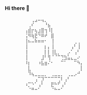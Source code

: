 ### Hi there 👋

⠀⠀⠀⠀⠀⠀⠀⠀⢀⣠⠤⢤⡀⠀⠀⠀⠀⠀⠀⠀⠀⠀⠀⠀⠀⠀⠀⠀⠀⠀
⠀⠀⠀⠀⠀⠀⠀⢀⠎⠀⠀⠀⠘⣦⠀⠀⠀⠀⠀⠀⠀⠀⠀⠀⠀⠀⠀⠀⠀⠀
⠀⠀⠀⠀⠀⠀⢠⣾⡖⢦⣰⣿⢲⠸⡇⠀⠀⠀⠀⠀⠀⠀⠀⠀⠀⠀⠀⠀⠀⠀
⠀⠀⠀⠀⠀⠀⢨⠻⢷⣟⠙⠿⠞⠀⣿⠀⠀⠀⠀⠀⠀⠀⠀⠀⠀⠀⠀⠀⠀⠀
⠀⠀⠀⠀⠀⠀⢸⠦⠤⠷⠶⠶⠂⠀⢸⠀⠀⠀⠀⠀⠀⢀⢀⠀⠀⠀⠀⠀⠀⠀
⠀⠀⠀⠀⠀⠀⢸⠀⠀⠀⠀⠀⡆⡄⢸⠀⠀⠀⠀⠀⢠⠃⢸⠀⠀⠀⠀⠀⠀⠀
⠀⠀⠀⠀⠀⠀⢸⠀⠀⠀⠀⠀⡇⡇⢸⣇⡀⠀⠀⡠⠁⢠⠃⠀⠀⠀⠀⠀⠀⠀
⠀⠀⠀⠀⠀⠀⢸⠀⠀⠀⠀⣸⠃⢻⠈⠈⠉⢙⣳⣥⣄⣀⠔⠀⠀⠀⠀⠀⠀⠀
⠀⠀⠀⠀⠀⠀⠸⡆⠀⠀⠰⣧⣶⠌⠂⠀⠀⠉⠁⠀⠀⠉⠳⡄⠀⠀⠀⠀⠀⠀
⠀⠀⠀⠀⠀⠀⠀⣇⠀⠀⠀⠀⠀⠀⠀⠀⠀⠀⠀⠀⠀⠀⠀⡇⠀⠀⠀⠀⠀⠀
⠀⠀⠀⠀⠀⠀⠀⠹⢦⣀⣀⣀⡀⠀⢀⣀⣀⡀⠀⢀⣀⡠⠚⠀⠀⠀⠀⠀⠀⠀
⠀⠀⠀⠀⠀⠀⠀⠀⠀⢠⠉⡹⠉⠉⠉⠉⢉⠇⢠⠃⠀⠀⠀⠀⠀⠀⠀⠀⠀⠀
⠀⠀⠀⠀⠀⠀⠰⡉⠑⠁⢠⠃⠀⠀⣟⠓⠋⢠⠃⠀⠀⠀⠀⠀⠀⠀⠀⠀⠀⠀
⠀⠀⠀⠀⠀⠀⠀⠈⠛⠒⠁⠀⠀⠀⠈⠓⠒⠁⠀⠀⠀⠀⠀⠀⠀⠀

<!--
**LukesBS/LukesBS** is a ✨ _special_ ✨ repository because its `README.md` (this file) appears on your GitHub profile.

Here are some ideas to get you started:

- 🔭 I’m currently working on ...
- 🌱 I’m currently learning ...
- 👯 I’m looking to collaborate on ...
- 🤔 I’m looking for help with ...
- 💬 Ask me about ...
- 📫 How to reach me: ...
- 😄 Pronouns: ...
- ⚡ Fun fact: ...
-->
